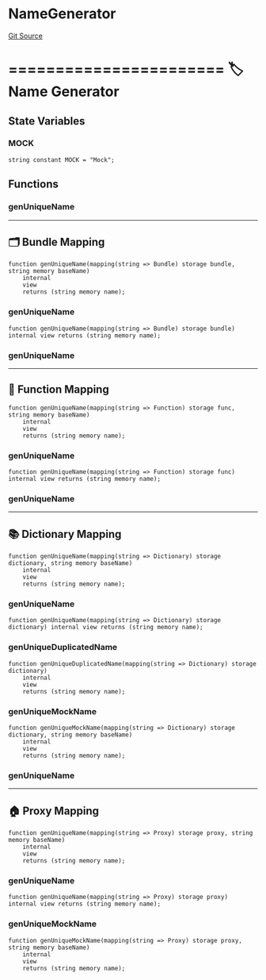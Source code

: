 # NameGenerator
[Git Source](https://github.com/metacontract/mc/blob/8438d83ed04f942f1b69f22b0cb556723d88a8f9/resources/devkit/api-reference/utils/mapping/NameGenerator.sol)

=======================
🏷️ Name Generator
=========================


## State Variables
### MOCK

```solidity
string constant MOCK = "Mock";
```


## Functions
### genUniqueName

------------------------
🗂️ Bundle Mapping
--------------------------


```solidity
function genUniqueName(mapping(string => Bundle) storage bundle, string memory baseName)
    internal
    view
    returns (string memory name);
```

### genUniqueName


```solidity
function genUniqueName(mapping(string => Bundle) storage bundle) internal view returns (string memory name);
```

### genUniqueName

-------------------------
🧩 Function Mapping
---------------------------


```solidity
function genUniqueName(mapping(string => Function) storage func, string memory baseName)
    internal
    view
    returns (string memory name);
```

### genUniqueName


```solidity
function genUniqueName(mapping(string => Function) storage func) internal view returns (string memory name);
```

### genUniqueName

---------------------------
📚 Dictionary Mapping
-----------------------------


```solidity
function genUniqueName(mapping(string => Dictionary) storage dictionary, string memory baseName)
    internal
    view
    returns (string memory name);
```

### genUniqueName


```solidity
function genUniqueName(mapping(string => Dictionary) storage dictionary) internal view returns (string memory name);
```

### genUniqueDuplicatedName


```solidity
function genUniqueDuplicatedName(mapping(string => Dictionary) storage dictionary)
    internal
    view
    returns (string memory name);
```

### genUniqueMockName


```solidity
function genUniqueMockName(mapping(string => Dictionary) storage dictionary, string memory baseName)
    internal
    view
    returns (string memory name);
```

### genUniqueName

-----------------------
🏠 Proxy Mapping
-------------------------


```solidity
function genUniqueName(mapping(string => Proxy) storage proxy, string memory baseName)
    internal
    view
    returns (string memory name);
```

### genUniqueName


```solidity
function genUniqueName(mapping(string => Proxy) storage proxy) internal view returns (string memory name);
```

### genUniqueMockName


```solidity
function genUniqueMockName(mapping(string => Proxy) storage proxy, string memory baseName)
    internal
    view
    returns (string memory name);
```

